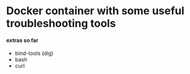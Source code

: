 # Docker container with some useful troubleshooting tools

#### extras so far
* bind-tools (dig)
* bash
* curl
